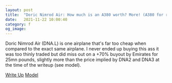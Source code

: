 ```yaml
---
layout: post
title:  "Doric Nimrod Air: How much is an A380 worth? More! (A380 for reference)"
date:   2021-11-22 10:00:40
category: f
og_image:
---
```


Doric Nimrod Air (DNA.L) is one airplane that's far too cheap when compared to the exact same airplane. I never ended up buying this ass it was too thinly traded but did miss out on a +70% buyout by Emirates for 25mn pounds, slightly more than the price implied by DNA2 and DNA3 at the time of the writeup (see model).


<a href="https://csahil.github.io/assets/DNA.pdf">Write Up</a>
<a href="https://csahil.github.io/assets/DNA_model.xlsx">Model</a>
